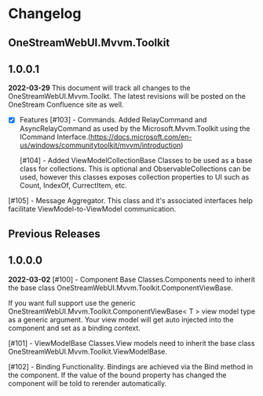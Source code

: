 # Changelog

## OneStreamWebUI.Mvvm.Toolkit
## 1.0.0.1

**2022-03-29**
This document will track all changes to the OneStreamWebUI.Mvvm.Toolkt. The latest revisions will be posted on the OneStream Confluence site as well.

* [x] Features
 [#103] - Commands. Added RelayCommand and AsyncRelayCommand as used by the Microsoft.Mvvm.Toolkit using the ICommand Interface.(https://docs.microsoft.com/en-us/windows/communitytoolkit/mvvm/introduction)
 
  [#104] - Added ViewModelCollectionBase Classes to be used as a base class for collections. This is optional and ObservableCollections can be used, however this classes exposes collection properties to UI such as Count, IndexOf, CurrectItem, etc.
 
 [#105] - Message Aggregator. This class and it's associated interfaces help facilitate ViewModel-to-ViewModel communication.


## Previous Releases

## 1.0.0.0

**2022-03-02**
 [#100] - Component Base Classes.Components need to inherit the base class OneStreamWebUI.Mvvm.Toolkit.ComponentViewBase.
 
 If you want full support use the generic 
 OneStreamWebUI.Mvvm.Toolkit.ComponentViewBase< T > view model type as a generic argument. Your view model will get auto injected into the component and set as a binding context.

 [#101] - ViewModelBase Classes.View models need to inherit the base class OneStreamWebUI.Mvvm.Toolkit.ViewModelBase.
 
 [#102] - Binding Functionality. Bindings are achieved via the Bind method in the component. If the value of the bound property has changed the component will be told to rerender automatically.
